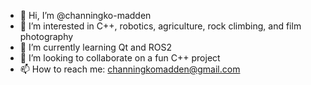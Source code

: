 - 👋 Hi, I’m @channingko-madden
- 👀 I’m interested in C++, robotics, agriculture, rock climbing, and film photography
- 🌱 I’m currently learning Qt and ROS2
- 💞️ I’m looking to collaborate on a fun C++ project
- 📫 How to reach me: channingkomadden@gmail.com

<!---
channingko-madden/channingko-madden is a ✨ special ✨ repository because its `README.md` (this file) appears on your GitHub profile.
You can click the Preview link to take a look at your changes.
--->
